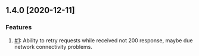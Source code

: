 ## 1.4.0 [2020-12-11]

### Features
1. [#1](https://github.com/glushkovds/phpclickhouse-laravel/pull/1):  Ability to retry requests while received not 200 response, maybe due network connectivity problems.

